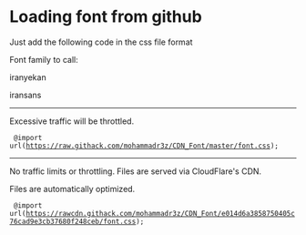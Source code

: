 # Loading font from github
Just add the following code in the css file format

Font family to call:

iranyekan

iransans

-----------------------------------------------------------------------------

Excessive traffic will be throttled.

<code> @import url(https://raw.githack.com/mohammadr3z/CDN_Font/master/font.css); </code>

-----------------------------------------------------------------------------

No traffic limits or throttling. Files are served via CloudFlare's CDN.

Files are automatically optimized.


<code> @import url(https://rawcdn.githack.com/mohammadr3z/CDN_Font/e014d6a3858750405c76cad9e3cb37680f248ceb/font.css); </code>
